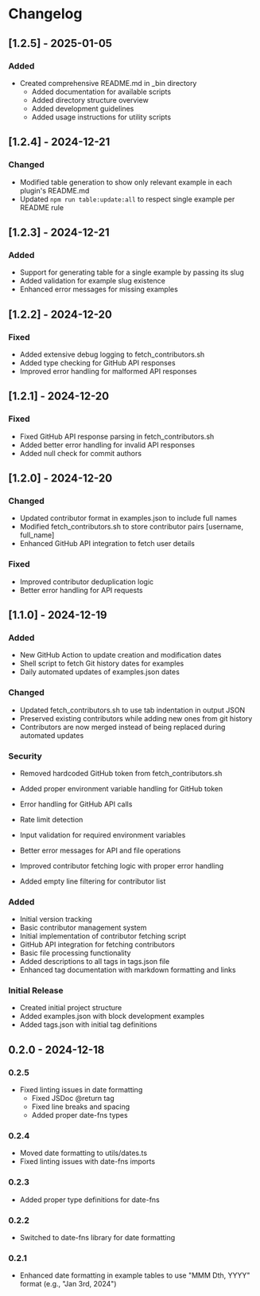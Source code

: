 # Changelog

## [1.2.5] - 2025-01-05

### Added

-   Created comprehensive README.md in \_bin directory
    -   Added documentation for available scripts
    -   Added directory structure overview
    -   Added development guidelines
    -   Added usage instructions for utility scripts

## [1.2.4] - 2024-12-21

### Changed

-   Modified table generation to show only relevant example in each plugin's README.md
-   Updated `npm run table:update:all` to respect single example per README rule

## [1.2.3] - 2024-12-21

### Added

-   Support for generating table for a single example by passing its slug
-   Added validation for example slug existence
-   Enhanced error messages for missing examples

## [1.2.2] - 2024-12-20

### Fixed

-   Added extensive debug logging to fetch_contributors.sh
-   Added type checking for GitHub API responses
-   Improved error handling for malformed API responses

## [1.2.1] - 2024-12-20

### Fixed

-   Fixed GitHub API response parsing in fetch_contributors.sh
-   Added better error handling for invalid API responses
-   Added null check for commit authors

## [1.2.0] - 2024-12-20

### Changed

-   Updated contributor format in examples.json to include full names
-   Modified fetch_contributors.sh to store contributor pairs [username, full_name]
-   Enhanced GitHub API integration to fetch user details

### Fixed

-   Improved contributor deduplication logic
-   Better error handling for API requests

## [1.1.0] - 2024-12-19

### Added

-   New GitHub Action to update creation and modification dates
-   Shell script to fetch Git history dates for examples
-   Daily automated updates of examples.json dates

### Changed

-   Updated fetch_contributors.sh to use tab indentation in output JSON
-   Preserved existing contributors while adding new ones from git history
-   Contributors are now merged instead of being replaced during automated updates

### Security

-   Removed hardcoded GitHub token from fetch_contributors.sh
-   Added proper environment variable handling for GitHub token

-   Error handling for GitHub API calls
-   Rate limit detection
-   Input validation for required environment variables
-   Better error messages for API and file operations

-   Improved contributor fetching logic with proper error handling
-   Added empty line filtering for contributor list

### Added

-   Initial version tracking
-   Basic contributor management system
-   Initial implementation of contributor fetching script
-   GitHub API integration for fetching contributors
-   Basic file processing functionality
-   Added descriptions to all tags in tags.json file
-   Enhanced tag documentation with markdown formatting and links

### Initial Release

-   Created initial project structure
-   Added examples.json with block development examples
-   Added tags.json with initial tag definitions

## 0.2.0 - 2024-12-18

### 0.2.5

-   Fixed linting issues in date formatting
    -   Fixed JSDoc @return tag
    -   Fixed line breaks and spacing
    -   Added proper date-fns types

### 0.2.4

-   Moved date formatting to utils/dates.ts
-   Fixed linting issues with date-fns imports

### 0.2.3

-   Added proper type definitions for date-fns

### 0.2.2

-   Switched to date-fns library for date formatting

### 0.2.1

-   Enhanced date formatting in example tables to use "MMM Dth, YYYY" format (e.g., "Jan 3rd, 2024")
